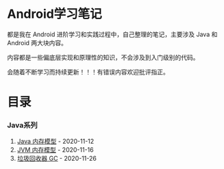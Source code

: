 # Android学习笔记

都是我在 Android 进阶学习和实践过程中，自己整理的笔记，主要涉及 Java 和 Android 两大块内容。

内容都是一些偏底层实现和原理性的知识，不会涉及到入门级别的代码。

会随着不断学习而持续更新！！！有错误内容欢迎批评指正。



# 目录

### Java系列

1. [Java 内存模型](Java系列/Java内存模型.md) - 2020-11-12
2. [JVM 内存模型](Java系列/JVM内存模型.md) - 2020-11-16
3. [垃圾回收器 GC](Java系列/垃圾回收器GC.md) - 2020-11-26

